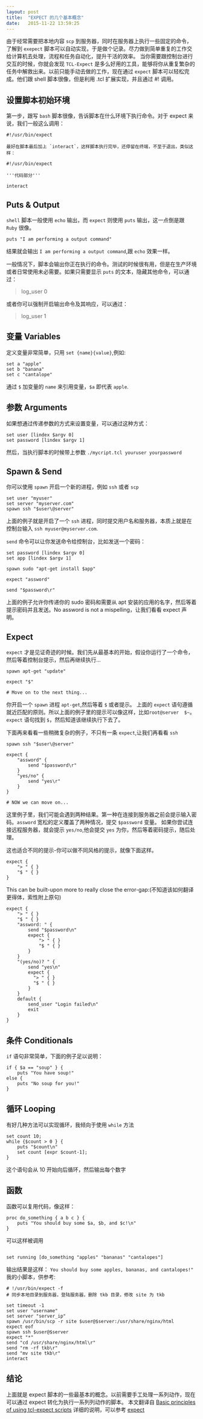 ```yaml
---
layout: post
title:  "EXPECT 的几个基本概念"
date:   2015-11-22 13:59:25
---
```


由于经常需要把本地内容 `scp` 到服务器，同时在服务器上执行一些固定的命令，了解到 `exepect` 脚本可以自动实现，于是做个记录。尽力做到简单重复的工作交给计算机去处理，流程和任务自动化，提升干活的效率。
当你需要跟控制台进行交互的时候，你就会发现 `TCL-Expect` 是多么好用的工具，能够将你从重复繁杂的任务中解救出来。以前只能手动去做的工作，现在通过 `expect` 脚本可以轻松完成。他们跟 shell 脚本很像，但是利用 .tcl 扩展实现，并且通过 #! 调用。

## 设置脚本初始环境
第一步，跟写 `bash` 脚本很像，告诉脚本在什么环境下执行命令。对于 expect 来说，我们一般这么调用：

```
#!/usr/bin/expect

最好在脚本最后加上 `interact`，这样脚本执行完毕，还停留在终端，不至于退出，类似这样：

#!/usr/bin/expect

'''代码部分'''

interact
```

## Puts & Output
`shell` 脚本一般使用 `echo` 输出，而 `expect` 则使用 `puts` 输出，这一点倒是跟 `Ruby` 很像。

`puts "I am performing a output command"`

结果就会输出 `I am performing a output command`,跟 `echo` 效果一样。

一般情况下，脚本会输出你正在执行的命令。测试的时候很有用，但是在生产环境或者日常使用未必需要。如果只需要显示 `puts` 的文本，隐藏其他命令，可以通过：
>log_user 0

或者你可以强制开启输出命令及其响应，可以通过：
>log_user 1

## 变量 Variables
定义变量非常简单，只用 `set {name}{value}`,例如:

```
set a "apple"
set b "banana"
set c "cantalope"
```
通过 `$` 加变量的 `name` 来引用变量，`$a` 即代表 `apple`.

## 参数 Arguments
如果想通过传递参数的方式来设置变量，可以通过这种方式：

```
set user [lindex $argv 0]
set password [lindex $argv 1]
```
然后，当执行脚本的时候带上参数
`./mycript.tcl youruser yourpassword`

## Spawn & Send
你可以使用 `spawn` 开启一个新的进程，例如 `ssh` 或者 `scp`

```
set user "myuser"
set server "myserver.com"
spawn ssh "$user\@server"
```
上面的例子就是开启了一个 `ssh` 进程，同时提交用户名和服务器，本质上就是在控制台输入 `ssh myuser@myserver.com`.

`send` 命令可以让你发送命令给控制台，比如发送一个密码：

```
set password [lindex $argv 0]
set app [lindex $argv 1]

spawn sudo "apt-get install $app"

expect "assword"

send "$password\r"
```

上面的例子允许你传递你的 sudo 密码和需要从 apt 安装的应用的名字，然后等着提示密码并且发送。No assword is not a mispelling，让我们看看 expect 声明。

## Expect
`expect` 才是见证奇迹的时候。我们先从最基本的开始，假设你运行了一个命令，然后等着控制台提示，然后再继续执行...

```
spawn apt-get "update"

expect "$"

# Move on to the next thing...
```

你开启一个 `spawn` 进程 `apt-get`,然后等着 `$` 或者提示。
上面的 `expect` 语句遵循就近匹配的原则。所以上面的例子里的提示可以像这样，比如`root@server  $~`。`expect` 语句找到 `$`，然后知道该继续执行下去了。

下面再来看看一些稍微复杂的例子，不只有一条 `expect`,让我们再看看 `ssh`

```
spawn ssh "$user\@server"

expect {
    "assword" {
        send "$password\r"
    }
    "yes/no" {
        send "yes\r"
    }
}

# NOW we can move on...
```

这里例子里，我们可能会遇到两种结果。第一种在连接到服务器之前会提示输入密码。`assword` 宽松的定义覆盖了两种情况，提交 `$password` 变量。
如果你尝试连接远程服务器，就会提示 `yes/no`,他会提交 `yes` 为你，然后等着密码提示，随后处理。

这也适合不同的提示-你可以做不同风格的提示，就像下面这样。

```
expect {
    "> " { }
    "$ " { }
}
```

This can be built-upon more to really close the error-gap:(不知道该如何翻译更得体，索性附上原句)

```
expect {
    "> " { }
    "$ " { }
    "assword: " { 
        send "$password\n" 
        expect {
            "> " { }
            "$ " { }
        }
    }
    "(yes/no)? " { 
        send "yes\n"
        expect {
          "> " { }
          "$ " { }
        }
    }
    default {
        send_user "Login failed\n"
        exit
    }
}
```

## 条件 Conditionals
`if` 语句非常简单，下面的例子足以说明：

```
if { $a == "soup" } {
    puts "You have soup!"
else {
    puts "No soup for you!"
}
```

## 循环 Looping
有好几种方法可以实现循环，我倾向于使用 `while` 方法

```
set count 10;
while {$count > 0 } {
    puts "$count\n"
    set count [expr $count-1];
}
```

这个语句会从 10 开始向后循环，然后输出每个数字

## 函数
函数可以复用代码，像这样：

```
proc do_something { a b c } {
    puts "You should buy some $a, $b, and $c!\n"
}
```
可以这样被调用

```

set running [do_something "apples" "bananas" "cantalopes"]

```

输出结果是这样：
`You should buy some apples, bananas, and cantalopes!"
`
我的小脚本，供参考:

```
# !/usr/bin/expect -f
# 同步本地目录到服务器，登陆服务器，删除 tkb 目录，修改 site 为 tkb

set timeout -1
set user "username"
set server "server_ip"
spawn /usr/bin/scp -r site $user@$server:/usr/share/nginx/html
expect eof
spawn ssh $user@$server
expect "*"
send "cd /usr/share/nginx/html\r"
send "rm -rf tkb\r"
send "mv site tkb\r"
interact
```

## 结论
上面就是 expect 脚本的一些最基本的概念。以前需要手工处理一系列动作，现在可以通过 expect 转化为执行一系列列动作的脚本。
本文翻译自 [Basic principles of using tcl-expect scripts](https://gist.github.com/Fluidbyte/6294378)
详细的说明，可以参考 [expect](http://www.tcl.tk/man/expect5.31/expect.1.html)
